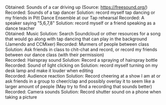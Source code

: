 Obtained: Sounds of a car driving up (Source: https://freesound.org/)
Recorded: Sounds of a tap dancer Solution: record myself tap dancing or my friends in Pitt Dance Ensemble at our Tap rehearsal
Recorded: A speaker saying "5,6,7,8" Solution: record myself or a friend speaking as a dance teacher  
Obtained: Music Solution: Search Soundcloud or other resources for a song that would go along with tap dancing that can play in the background (Jamendo and CCMixer)
Recorded: Murmers of people between class Solution: Ask friends in class to chit-chat and record, or record my friends between our dance class (with their permission)  
Recorded: Hairspray sound Solution: Record a spraying of hairspray bottle  
Recorded: Sound of light clicking on Solution: record myself turning on my desk lamp and make it louder when editing  
Recorded: Audience reaction Solution: Record cheering at a show I am at or ask friends in a group to cheer/clap and possibly overlay it to seem like a larger amount of people (May try to find a recording that sounds better) 
Recorded: Camera sounds Solution: Record shutter sound on a phone when taking a picture  
